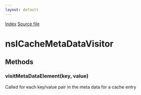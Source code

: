 ```yaml
---
layout: default
---
```

<div id='links'><a href="../index.html">Index</a>
<a href="http://dxr.mozilla.org/mozilla-central/source/netwerk/cache/nsICacheEntryDescriptor.idl">Source file</a>
</div>

# nsICacheMetaDataVisitor #

## Methods ##

### visitMetaDataElement(key, value) ###
  
Called for each key/value pair in the meta data for a cache entry  
  
